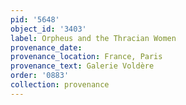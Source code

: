 ```yaml
---
pid: '5648'
object_id: '3403'
label: Orpheus and the Thracian Women
provenance_date:
provenance_location: France, Paris
provenance_text: Galerie Voldère
order: '0883'
collection: provenance
---
```

